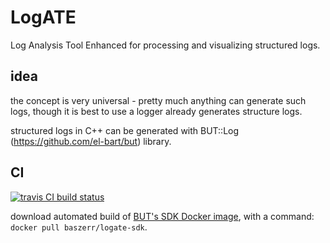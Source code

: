 # LogATE

Log Analysis Tool Enhanced for processing and visualizing structured logs.

## idea

the concept is very universal - pretty much anything can generate such logs,
though it is best to use a logger already generates structure logs.

structured logs in C++ can be generated with BUT::Log (https://github.com/el-bart/but) library.

## CI

[![travis CI build status](https://travis-ci.org/el-bart/LogATE.svg?branch=master)](https://travis-ci.org/el-bart/LogATE)

download automated build of [BUT's SDK Docker image](https://hub.docker.com/r/baszerr/logate-sdk/), with a command: `docker pull baszerr/logate-sdk`.

